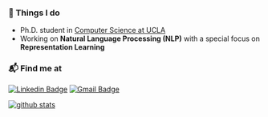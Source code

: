 ### 🚀 Things I do

- Ph.D. student in [Computer Science at UCLA](https://www.cs.ucla.edu/)
- Working on **Natural Language Processing (NLP)** with a special focus on **Representation Learning**

### 📬 Find me at

[![Linkedin Badge](https://img.shields.io/badge/-LinkedIn-blue?style=flat-square&logo=Linkedin&logoColor=white&link=https://www.linkedin.com/in/ahmadwasi/)](https://www.linkedin.com/in/ahmadwasi/)
[![Gmail Badge](https://img.shields.io/badge/-Gmail-d14836?style=flat-square&logo=Gmail&logoColor=white&link=mailto:wasicse90@gmail.com)](mailto:wasicse90@gmail.com)

[![github stats](https://github-readme-stats.vercel.app/api?username=wasiahmad&show_icons=true&hide_border=False)](https://github.com/wasiahmad)




